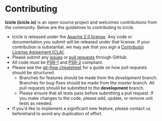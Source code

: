 # Contributing

**Icicle (icicle.io)** is an open-source project and welcomes contributions from the community. Below are the guidelines to contributing to Icicle.

- Icicle is released under the [Apache 2.0 license](LICENSE). Any code or documentation you submit will be released under that license. If your contribution is substantial, we may ask that you sign a [Contributor License Agreement (CLA)](http://en.wikipedia.org/wiki/Contributor_License_Agreement).
- Please submit any [issues](issues) or [pull requests](pulls) through GitHub.
- All code must be [PSR-1](http://www.php-fig.org/psr/psr-1/) and [PSR-2](http://www.php-fig.org/psr/psr-2/) compliant.
- Please see the [git-flow cheatsheet](http://danielkummer.github.com/git-flow-cheatsheet/) for a guide on how pull requests should be structured.
    - Branches for features should be made from the *development* branch. Branches for bug-fixes should be made from the *master* branch. All pull requests should be submitted to the **development** branch.
    - Please ensure that all tests pass before submitting a pull request. If you make changes to the code, please add, update, or remove unit tests as needed.
- If you'd like to implement a significant new feature, please contact us beforehand to avoid any duplication of effort.
